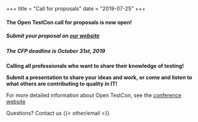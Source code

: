 +++
title = "Call for proposals"
date = "2019-07-25"
+++

#### The Open TestCon call for proposals is now open!

##### Submit your proposal on [our website](https://cfp.opentestcon.org)

##### The CFP deadline is October 31st, 2019

**Calling all professionals who want to share their knowledge of testing!**

**Submit a presentation to share your ideas and work, or come and
listen to what others are contributing to quality in IT!**

For more detailed information about Open TestCon, see the [conference website](https://opentestcon.org)

Questions? Contact us {{< other/email >}}
